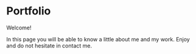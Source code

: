 # Portfolio

Welcome!

In this page you will be able to know a little about me and my work. Enjoy and do not hesitate in contact me.
